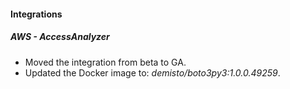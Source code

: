 
#### Integrations

##### AWS - AccessAnalyzer

- Moved the integration from beta to GA.
- Updated the Docker image to: *demisto/boto3py3:1.0.0.49259*.
